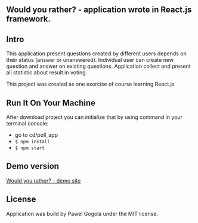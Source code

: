 ## Would you rather? - application wrote in React.js framework.

## Intro
This application present questions created by different users depends on their status (answer or unanswered). Individual user can create new question and answer on existing questions. Application collect and present all statistic about result in voting.

This project was created as one exercise of course learning React.js

## Run It On Your Machine
After download project you can initialize that by using command in your terminal console:
- go to cd/poll_app
- `$ npm install`
- `$ npm start`

## Demo version
[Would you rather? - demo site](https://zen-kowalevski-6b102d.netlify.com)

## License
Application was build by Pawel Gogola under the MIT license.
